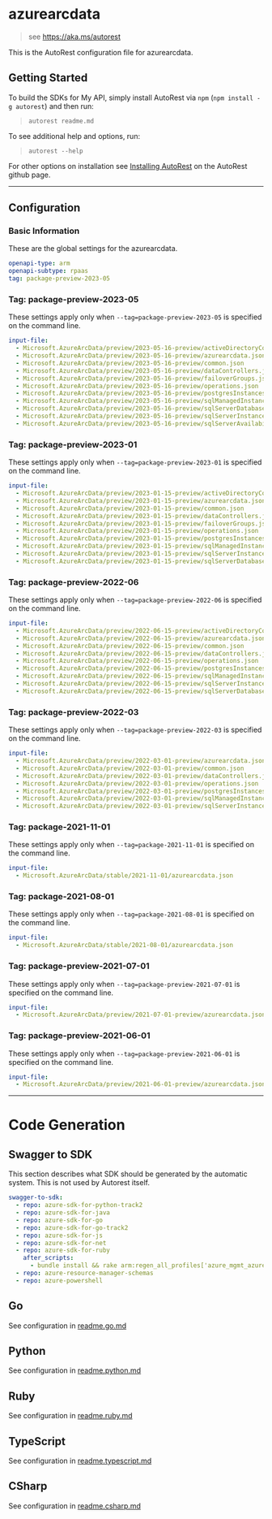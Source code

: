 # azurearcdata

> see https://aka.ms/autorest

This is the AutoRest configuration file for azurearcdata.

## Getting Started

To build the SDKs for My API, simply install AutoRest via `npm` (`npm install -g autorest`) and then run:

> `autorest readme.md`

To see additional help and options, run:

> `autorest --help`

For other options on installation see [Installing AutoRest](https://aka.ms/autorest/install) on the AutoRest github page.

---

## Configuration

### Basic Information

These are the global settings for the azurearcdata.

``` yaml
openapi-type: arm
openapi-subtype: rpaas
tag: package-preview-2023-05
```


### Tag: package-preview-2023-05

These settings apply only when `--tag=package-preview-2023-05` is specified on the command line.

```yaml $(tag) == 'package-preview-2023-05'
input-file:
  - Microsoft.AzureArcData/preview/2023-05-16-preview/activeDirectoryConnectors.json
  - Microsoft.AzureArcData/preview/2023-05-16-preview/azurearcdata.json
  - Microsoft.AzureArcData/preview/2023-05-16-preview/common.json
  - Microsoft.AzureArcData/preview/2023-05-16-preview/dataControllers.json
  - Microsoft.AzureArcData/preview/2023-05-16-preview/failoverGroups.json
  - Microsoft.AzureArcData/preview/2023-05-16-preview/operations.json
  - Microsoft.AzureArcData/preview/2023-05-16-preview/postgresInstances.json
  - Microsoft.AzureArcData/preview/2023-05-16-preview/sqlManagedInstances.json
  - Microsoft.AzureArcData/preview/2023-05-16-preview/sqlServerDatabases.json
  - Microsoft.AzureArcData/preview/2023-05-16-preview/sqlServerInstances.json
  - Microsoft.AzureArcData/preview/2023-05-16-preview/sqlServerAvailabilityGroups.json
```

### Tag: package-preview-2023-01

These settings apply only when `--tag=package-preview-2023-01` is specified on the command line.

``` yaml $(tag) == 'package-preview-2023-01'
input-file:
  - Microsoft.AzureArcData/preview/2023-01-15-preview/activeDirectoryConnectors.json
  - Microsoft.AzureArcData/preview/2023-01-15-preview/azurearcdata.json
  - Microsoft.AzureArcData/preview/2023-01-15-preview/common.json
  - Microsoft.AzureArcData/preview/2023-01-15-preview/dataControllers.json
  - Microsoft.AzureArcData/preview/2023-01-15-preview/failoverGroups.json
  - Microsoft.AzureArcData/preview/2023-01-15-preview/operations.json
  - Microsoft.AzureArcData/preview/2023-01-15-preview/postgresInstances.json
  - Microsoft.AzureArcData/preview/2023-01-15-preview/sqlManagedInstances.json
  - Microsoft.AzureArcData/preview/2023-01-15-preview/sqlServerInstances.json
  - Microsoft.AzureArcData/preview/2023-01-15-preview/sqlServerDatabases.json
```

### Tag: package-preview-2022-06

These settings apply only when `--tag=package-preview-2022-06` is specified on the command line.

``` yaml $(tag) == 'package-preview-2022-06'
input-file:
  - Microsoft.AzureArcData/preview/2022-06-15-preview/activeDirectoryConnectors.json
  - Microsoft.AzureArcData/preview/2022-06-15-preview/azurearcdata.json
  - Microsoft.AzureArcData/preview/2022-06-15-preview/common.json
  - Microsoft.AzureArcData/preview/2022-06-15-preview/dataControllers.json
  - Microsoft.AzureArcData/preview/2022-06-15-preview/operations.json
  - Microsoft.AzureArcData/preview/2022-06-15-preview/postgresInstances.json
  - Microsoft.AzureArcData/preview/2022-06-15-preview/sqlManagedInstances.json
  - Microsoft.AzureArcData/preview/2022-06-15-preview/sqlServerInstances.json
  - Microsoft.AzureArcData/preview/2022-06-15-preview/sqlServerDatabases.json
```

### Tag: package-preview-2022-03

These settings apply only when `--tag=package-preview-2022-03` is specified on the command line.

``` yaml $(tag) == 'package-preview-2022-03'
input-file:
  - Microsoft.AzureArcData/preview/2022-03-01-preview/azurearcdata.json
  - Microsoft.AzureArcData/preview/2022-03-01-preview/common.json
  - Microsoft.AzureArcData/preview/2022-03-01-preview/dataControllers.json
  - Microsoft.AzureArcData/preview/2022-03-01-preview/operations.json
  - Microsoft.AzureArcData/preview/2022-03-01-preview/postgresInstances.json
  - Microsoft.AzureArcData/preview/2022-03-01-preview/sqlManagedInstances.json
  - Microsoft.AzureArcData/preview/2022-03-01-preview/sqlServerInstances.json
```

### Tag: package-2021-11-01

These settings apply only when `--tag=package-2021-11-01` is specified on the command line.

``` yaml $(tag) == 'package-2021-11-01'
input-file:
  - Microsoft.AzureArcData/stable/2021-11-01/azurearcdata.json
```

### Tag: package-2021-08-01

These settings apply only when `--tag=package-2021-08-01` is specified on the command line.

``` yaml $(tag) == 'package-2021-08-01'
input-file:
  - Microsoft.AzureArcData/stable/2021-08-01/azurearcdata.json
```

### Tag: package-preview-2021-07-01

These settings apply only when `--tag=package-preview-2021-07-01` is specified on the command line.

``` yaml $(tag) == 'package-preview-2021-07-01'
input-file:
  - Microsoft.AzureArcData/preview/2021-07-01-preview/azurearcdata.json
```

### Tag: package-preview-2021-06-01

These settings apply only when `--tag=package-preview-2021-06-01` is specified on the command line.

``` yaml $(tag) == 'package-preview-2021-06-01'
input-file:
  - Microsoft.AzureArcData/preview/2021-06-01-preview/azurearcdata.json
```

---

# Code Generation

## Swagger to SDK

This section describes what SDK should be generated by the automatic system.
This is not used by Autorest itself.

``` yaml $(swagger-to-sdk)
swagger-to-sdk:
  - repo: azure-sdk-for-python-track2
  - repo: azure-sdk-for-java
  - repo: azure-sdk-for-go
  - repo: azure-sdk-for-go-track2
  - repo: azure-sdk-for-js
  - repo: azure-sdk-for-net
  - repo: azure-sdk-for-ruby
    after_scripts:
      - bundle install && rake arm:regen_all_profiles['azure_mgmt_azurearcdata']
  - repo: azure-resource-manager-schemas
  - repo: azure-powershell
```

## Go

See configuration in [readme.go.md](./readme.go.md)

## Python

See configuration in [readme.python.md](./readme.python.md)

## Ruby

See configuration in [readme.ruby.md](./readme.ruby.md)

## TypeScript

See configuration in [readme.typescript.md](./readme.typescript.md)

## CSharp

See configuration in [readme.csharp.md](./readme.csharp.md)
